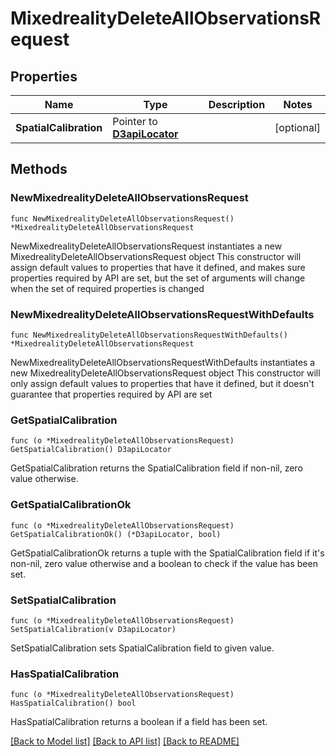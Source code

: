 # MixedrealityDeleteAllObservationsRequest

## Properties

Name | Type | Description | Notes
------------ | ------------- | ------------- | -------------
**SpatialCalibration** | Pointer to [**D3apiLocator**](D3apiLocator.md) |  | [optional] 

## Methods

### NewMixedrealityDeleteAllObservationsRequest

`func NewMixedrealityDeleteAllObservationsRequest() *MixedrealityDeleteAllObservationsRequest`

NewMixedrealityDeleteAllObservationsRequest instantiates a new MixedrealityDeleteAllObservationsRequest object
This constructor will assign default values to properties that have it defined,
and makes sure properties required by API are set, but the set of arguments
will change when the set of required properties is changed

### NewMixedrealityDeleteAllObservationsRequestWithDefaults

`func NewMixedrealityDeleteAllObservationsRequestWithDefaults() *MixedrealityDeleteAllObservationsRequest`

NewMixedrealityDeleteAllObservationsRequestWithDefaults instantiates a new MixedrealityDeleteAllObservationsRequest object
This constructor will only assign default values to properties that have it defined,
but it doesn't guarantee that properties required by API are set

### GetSpatialCalibration

`func (o *MixedrealityDeleteAllObservationsRequest) GetSpatialCalibration() D3apiLocator`

GetSpatialCalibration returns the SpatialCalibration field if non-nil, zero value otherwise.

### GetSpatialCalibrationOk

`func (o *MixedrealityDeleteAllObservationsRequest) GetSpatialCalibrationOk() (*D3apiLocator, bool)`

GetSpatialCalibrationOk returns a tuple with the SpatialCalibration field if it's non-nil, zero value otherwise
and a boolean to check if the value has been set.

### SetSpatialCalibration

`func (o *MixedrealityDeleteAllObservationsRequest) SetSpatialCalibration(v D3apiLocator)`

SetSpatialCalibration sets SpatialCalibration field to given value.

### HasSpatialCalibration

`func (o *MixedrealityDeleteAllObservationsRequest) HasSpatialCalibration() bool`

HasSpatialCalibration returns a boolean if a field has been set.


[[Back to Model list]](../README.md#documentation-for-models) [[Back to API list]](../README.md#documentation-for-api-endpoints) [[Back to README]](../README.md)


